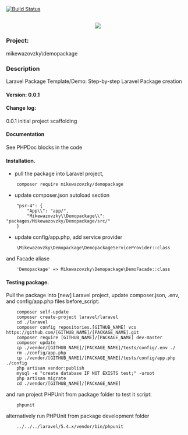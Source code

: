 [![Build Status](https://travis-ci.org/mikewazovzky/demopackage.svg?branch=master)](https://travis-ci.org/mikewazovzky/demopackage)

<h2 align="center">
	<img src="https://laravel.com/assets/img/components/logo-laravel.svg">
</h2>

### Project: 
mikewazovzky\demopackage
### Description
Laravel Package Template/Demo: Step-by-step Laravel Package creation  
#### Version: 0.0.1
#### Change log:  
0.0.1 initial project scaffolding
#### Documentation
See PHPDoc blocks in the code
#### Installation. 
- pull the package into Laravel project,  
```
	composer require mikewazovzky/demopackage
```
- update composer.json autoload section
```
    "psr-4": {
        "App\\": "app/",
		"Mikewazovzky\\Demopackage\\": "packages/Mikewazovzky/Demopackage/src/"
    }
```

- update config/app.php, add service provider 
```
	\Mikewazovzky\Demopackage\DemopackageServiceProvider::class
``` 
and Facade aliase     
```
	'Demopackage' => Mikewazovzky\Demopackage\DemoFacade::class
```


#### Testing package. 
Pull the package into [new] Laravel project, update composer.json, .env, and  config/app.php files
before_script:
```
	composer self-update
	composer create-project laravel/laravel
	cd ./laravel
	composer config repositories.[GITHUB_NAME] vcs https://github.com/[GITHUB_NAME]/[PACKAGE_NAME].git
	composer require [GITHUB_NAME]/[PACKAGE_NAME] dev-master
	composer update
	cp ./vendor/[GITHUB_NAME]/[PACKAGE_NAME]/tests/config/.env ./
	rm ./config/app.php
	cp ./vendor/[GITHUB_NAME]/[PACKAGE_NAME]/tests/config/app.php ./config
	php artisan vendor:publish
	mysql -e "create database IF NOT EXISTS test;" -uroot
	php artisan migrate
	cd ./vendor/[GITHUB_NAME]/[PACKAGE_NAME]
```
and run project PHPUnit from package folder to test it 
script:
```
	phpunit
```
alternatively run PHPUnit from  package development folder
```
	../../../laravel/5.4.x/vendor/bin/phpunit
```



